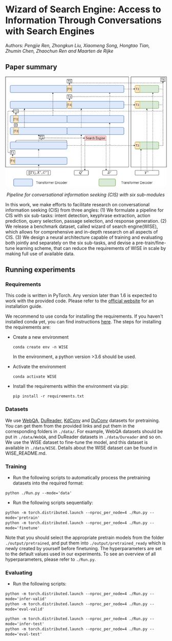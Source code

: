 # Wizard of Search Engine: Access to Information Through Conversations with Search Engines

Authors: *Pengjie Ren, Zhongkun Liu, Xiaomeng Song, Hongtao Tian, Zhumin Chen, Zhaochun Ren and Maarten de Rijke*

## Paper summary

![model](./model.png)

​                                                                                                                   *Pipeline for conversational information seeking (CIS) with six sub-modules*

In this work, we make efforts to facilitate research on conversational information seeking (CIS) from three angles: (1) We formulate a pipeline for CIS with six sub-tasks: intent detection, keyphrase extraction, action prediction, query selection, passage selection, and response generation. (2) We release a benchmark dataset, called wizard of search engine(WISE), which allows for comprehensive and in-depth research on all aspects of CIS. (3) We design a neural architecture capable of training and evaluating both jointly and separately on the six sub-tasks, and devise a pre-train/fine-tune learning scheme, that can reduce the requirements of WISE in scale by making full use of available data. 

## Running experiments

### Requirements

This code is written in PyTorch. Any version later than 1.6 is expected to work with the provided code. Please refer to the [official website](https://pytorch.org/) for an installation guide.

We recommend to use conda for installing the requirements. If you haven't installed conda yet, you can find instructions [here](https://www.anaconda.com/products/individual). The steps for installing the requirements are:

+ Create a new environment

   ```
   conda create env -n WISE
   ```

   In the environment, a python version >3.6 should be used.

+ Activate the environment

   ```
   conda activate WISE
   ```

+ Install the requirements within the environment via pip:

   ```
   pip install -r requirements.txt
   ```

### Datasets

We use [WebQA](http://spaces.ac.cn/archives/4338/), [DuReader](http://ai.baidu.com/broad/download?dataset=dureader), [KdConv](https://github.com/thu-coai/KdConv/tree/master/data) and [DuConv](https://ai.baidu.com/broad/introduction?dataset=duconv) datasets for pretraining. You can get them from the provided links and put them in the corresponding folders in `./data/`. For example, WebQA datasets should be put in `./data/WebQA`, and DuReader datasets in `./data/Dureader` and so on.  We use the WISE dataset to fine-tune the model, and this dataset is available in `./data/WISE`. Details about the WISE dataset can be found in WISE_README.md.

### Training

+ Run the following scripts to automatically process the pretraining datasets into the required format:

```
python ./Run.py --mode='data'
```

+ Run the following scripts sequentially:

```
python -m torch.distributed.launch --nproc_per_node=4 ./Run.py --mode='pretrain'
python -m torch.distributed.launch --nproc_per_node=4 ./Run.py --mode='finetune'
```

Note that you should select the appropriate pretrain models from the folder `./output/pretrained`, and put them into `./output/pretrained_ready` which is newly created by yourself before finetuning. The hyperparameters are set to the default values used in our experiments. To see an overview of all hyperparameters, please refer to `./Run.py`.

### Evaluating

+ Run the following scripts:

```
python -m torch.distributed.launch --nproc_per_node=4 ./Run.py --mode='infer-valid'
python -m torch.distributed.launch --nproc_per_node=4 ./Run.py --mode='eval-valid'
```

```
python -m torch.distributed.launch --nproc_per_node=4 ./Run.py --mode='infer-test'
python -m torch.distributed.launch --nproc_per_node=4 ./Run.py --mode='eval-test'
```